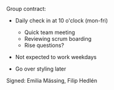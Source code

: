 Group contract:

- Daily check in at 10 o'clock (mon-fri)

  - Quick team meeting
  - Reviewing scrum boarding
  - Rise questions?

- Not expected to work weekdays
- Go over styling later

Signed: Emilia Mässing, Filip Hedlén
